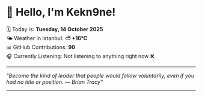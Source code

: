 # 👋 Hello, I'm Kekn9ne!

🗓️ Today is: **Tuesday, 14 October 2025**  
🌤️ Weather in Istanbul: **⛅️  +16°C**  
📊 GitHub Contributions: **90**  
🎧 Currently Listening: Not listening to anything right now ❌

---

_"Become the kind of leader that people would follow voluntarily, even if you had no title or position. — *Brian Tracy*"_

---
